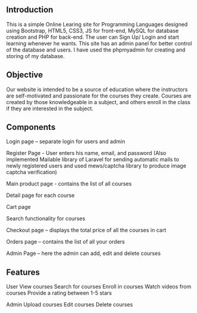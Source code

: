 
## Introduction

This is a simple Online Learing site for Programming Languages designed using Bootstrap, HTML5, CSS3, JS for front-end, MySQL for database creation and PHP for back-end. The user can Sign Up/ Login and start learning whenever he wants. This site has an admin panel for better control of the database and users. I have used the phpmyadmin for creating and storing of my database.

## Objective

Our website is intended to be a source of education where the instructors are self-motivated and passionate for the courses they create. Courses are created by those knowledgeable in a subject, and others enroll in the class if they are interested in the subject. 

## Components

Login page – separate login for users and admin

Register Page - User enters his name, email, and password (Also implemented Mailable library of Laravel for sending automatic mails to newly registered users and used 
mews/captcha library to produce image captcha verification)

Main product page - contains the list of all courses

Detail page for each course

Cart page 

Search functionality for courses

Checkout page – displays the total price of all the courses in cart

Orders page – contains the list of all your orders

Admin Page – here the admin can add, edit and delete courses

## Features
User
View courses
Search for courses
Enroll in courses
Watch videos from courses
Provide a rating between 1-5 stars

Admin
Upload courses
Edit courses
Delete courses


